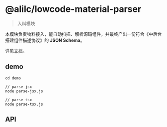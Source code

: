 # @alilc/lowcode-material-parser

> 入料模块

本模块负责物料接入，能自动扫描、解析源码组件，并最终产出一份符合《中后台搭建组件描述协议》的 **JSON Schema**。

详见[文档](https://lowcode-engine.cn/site/docs/guide/design/materialParser)。

## demo

```shell
cd demo

// parse jsx
node parse-jsx.js

// parse tsx
node parse-tsx.js

```

## API
